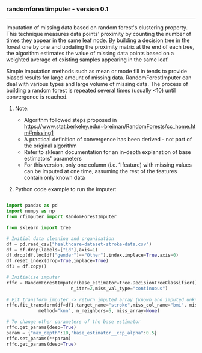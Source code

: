 ### randomforestimputer - version 0.1
-------------------------------------
Imputation of missing data based on random forest's clustering property. This technique measures data points' proximity by counting the number of times they appear in the same leaf node. By building a decision tree in the forest one by one and updating the proximity matrix at the end of each tree, the algorithm estimates the value of missing data points based on a weighted average of existing samples appearing in the same leaf.

Simple imputation methods such as mean or mode fill in tends to provide biased results for large amount of missing data. RandomForestImputer can deal with various types and large volume of missing data. The process of building a random forest is repeated several times (usually <10) until convergence is reached. 

1. Note:    
    * Algorithm followed steps proposed in https://www.stat.berkeley.edu/~breiman/RandomForests/cc_home.htm#missing1
    * A practical definition of convergence has been derived - not part of the original algorithm
    * Refer to sklearn documentation for an in-depth explanation of base estimators' parameters
    * For this version, only one column (i.e. 1 feature) with missing values can be imputed at one time, assuming the rest of the features contain only known data 
    
2. Python code example to run the imputer:
```python

import pandas as pd
import numpy as np
from rfimputer import RandomForestImputer

from sklearn import tree

# Initial data cleaning and organisation
df = pd.read_csv("healthcare-dataset-stroke-data.csv")
df = df.drop(labels=["id"],axis=1)
df.drop(df.loc[df["gender"]=="Other"].index,inplace=True,axis=0)
df.reset_index(drop=True,inplace=True)
df1 = df.copy()

# Initialise imputer
rffc = RandomForestImputer(base_estimator=tree.DecisionTreeClassifier(),class_weight="balanced",max_depth=None,n_estimators=2,
                        n_iter=2,miss_val_type="continuous")
                        
# Fit_transform imputer -> return imputed array (known and imputed unknown values)
rffc.fit_transform(df=df1,target_name="stroke",miss_col_name="bmi", miss_val=np.nan,simple_fill="median", 
            method="knn", n_neighbors=5, miss_array=None)

# To change other parameters of the base estimator
rffc.get_params(deep=True)
param = {"max_depth":10,"base_estimator__ccp_alpha":0.5}
rffc.set_params(**param)
rffc.get_params(deep=True)

```
     
     
